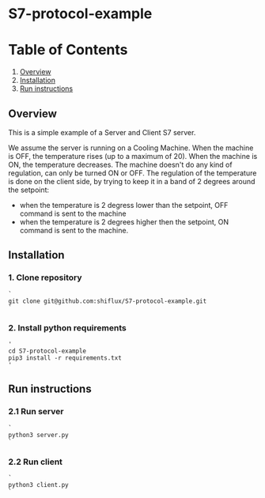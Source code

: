 # S7-protocol-example

# Table of Contents
1. [Overview](README.md#Overview)
1. [Installation](README.md#installation)
2. [Run instructions](README.md#run-instructions)

## Overview
This is a simple example of a Server and Client S7 server.

We assume the server is running on a Cooling Machine. When the machine is OFF, the temperature rises (up to a maximum of 20). When the machine is ON, the temperature decreases. The machine doesn't do any kind of regulation, can only be turned ON or OFF.
The regulation of the temperature is done on the client side, by trying to keep it in a band of 2 degrees around the setpoint:
   - when the temperature is 2 degress lower than the setpoint, OFF command is sent to the machine
   - when the temperature is 2 degrees higher then the setpoint, ON command is sent to the machine.  

## Installation
### 1. Clone repository

    `
    git clone git@github.com:shiflux/S7-protocol-example.git
    `

### 2. Install python requirements

    '
    cd S7-protocol-example
    pip3 install -r requirements.txt
    '

## Run instructions
### 2.1 Run server

    `
    python3 server.py
    `

### 2.2 Run client

    `
    python3 client.py
    `